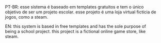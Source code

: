 PT-BR:
esse sistema é baseado em templates gratuitos e tem o único objetivo de ser um projeto escolar. 
esse projeto é uma loja virtual fictícia de jogos, como a steam.

EN:
this system is based in free templates and has the sole purpose of being a school project.
this project is a fictional online game store, like steam.
